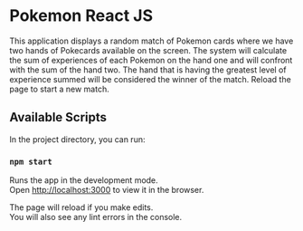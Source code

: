 # Pokemon React JS

This application displays a random match of Pokemon cards where we have two hands of Pokecards available on the screen. The system will calculate the sum of experiences of each Pokemon on the hand one and will confront with the sum of the hand two. The hand that is having the greatest level of experience summed will be considered the winner of the match. Reload the page to start a new match.

## Available Scripts

In the project directory, you can run:

### `npm start`

Runs the app in the development mode.<br />
Open [http://localhost:3000](http://localhost:3000) to view it in the browser.

The page will reload if you make edits.<br />
You will also see any lint errors in the console.
